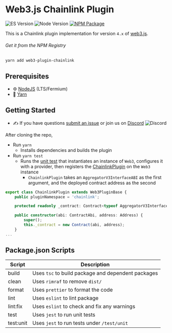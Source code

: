 # Web3.js Chainlink Plugin

![ES Version](https://img.shields.io/badge/ES-2020-yellow)
![Node Version](https://img.shields.io/badge/node-14.x-green)
[![NPM Package][npm-image]][npm-url]

This is a Chainlink plugin implementation for version `4.x` of [web3.js](https://github.com/web3/web3.js).

###### Get it from the NPM Registry

```bash
yarn add web3-plugin-chainlink
```

## Prerequisites

-   :gear: [NodeJS](https://nodejs.org/) (LTS/Fermium)
-   :toolbox: [Yarn](https://yarnpkg.com/)

## Getting Started

-   :writing_hand: If you have questions [submit an issue](https://github.com/web3/web3.js/issues/new) or join us on [Discord](https://discord.gg/yjyvFRP)
    ![Discord](https://img.shields.io/discord/593655374469660673.svg?label=Discord&logo=discord)

After cloning the repo,

-   Run `yarn`
    -   Installs dependencies and builds the plugin
-   Run `yarn test`
    -   Runs the [unit test](https://github.com/ChainSafe/web3.js-plugin-chainlink/blob/master/test/unit/plugin.test.ts) that instantiates an instance of `Web3`, configures it with a provider, then registers the [ChainlinkPlugin](https://github.com/ChainSafe/web3.js-plugin-chainlink/blob/master/src/index.ts) on the `Web3` instance
        -   `ChainlinkPlugin` takes an `AggregatorV3InterfaceABI` as the first argument, and the deployed contract address as the second

```typescript
export class ChainlinkPlugin extends Web3PluginBase {
	public pluginNamespace = 'chainlink';

	protected readonly _contract: Contract<typeof AggregatorV3InterfaceABI>;

	public constructor(abi: ContractAbi, address: Address) {
		super();
		this._contract = new Contract(abi, address);
	}
...
```

## Package.json Scripts

| Script    | Description                                        |
| --------- | -------------------------------------------------- |
| build     | Uses `tsc` to build package and dependent packages |
| clean     | Uses `rimraf` to remove `dist/`                    |
| format    | Uses `prettier` to format the code                 |
| lint      | Uses `eslint` to lint package                      |
| lint:fix  | Uses `eslint` to check and fix any warnings        |
| test      | Uses `jest` to run unit tests                      |
| test:unit | Uses `jest` to run tests under `/test/unit`        |

[npm-image]: https://img.shields.io/npm/v/web3-core-method.svg
[npm-url]: https://npmjs.org/packages/web3

